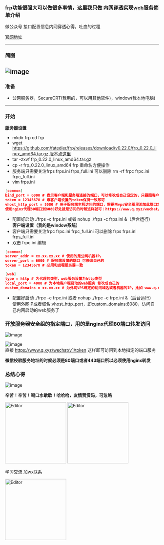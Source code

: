 ### frp功能很强大可以做很多事情，这里我只做 内网穿透实现web服务简单介绍  
做公众号 接口配置信息内网穿透心得，吐血的过程  

[官网地址](https://github.com/fatedier/frp)

----
### 简图
![image](https://user-images.githubusercontent.com/21699695/120302054-13879100-c300-11eb-81d8-3d06097b3990.png)
----
### 准备
* 公网服务器，SecureCRT(我用的，可以用其他软件)，window(我本地电脑)  
----
### 开始
**服务器设置**
* mkdir frp  cd frp
* wget https://github.com/fatedier/frp/releases/download/v0.22.0/frp_0.22.0_linux_amd64.tar.gz [版本点这里](https://github.com/fatedier/frp/releases)  
* tar -zxvf frp_0.22.0_linux_amd64.tar.gz  
* cp -r frp_0.22.0_linux_amd64 frp 重命名方便操作  
* 服务端只需要关注frps frps.ini frps_full.ini 可以删除 rm -rf frpc frpc.ini frpc_full.ini
* vim frps.ini
```json
[common]
bind_port = 6000 # 表示客户端和服务端连接的端口，可以修改成自己设定的，只要跟客户端的bind_port保持一致就可以
token = 12345678 # 跟客户端设置的token保持一致即可
vhost_http_port = 8080 # 用于服务端主机访问的端口，需要再vps安全组里添加此端口才行。或者这里使用80端口nginx内部转发到8080也可
使用nginx代理80端口到8080好处就是访问的时候这样就可：https://www.q.xyz/wechat/v1/token，不然https://www.q.xyz:8080/wechat/v1/token
```
* 配置好启动 ./frps -c frps.ini 或者 nohup ./frps -c frps.ini &（后台运行）  
**客户端设置（我的是window系统）**
* 客户端只需要关注frpc frpc.ini frpc_full.ini 可以删除 frps frps.ini frps_full.ini  
* 双击 frpc.ini 编辑
```json
[common]
server_addr = xx.xx.xx.xx # 使用的是公网机器IP。
server_port = 6000 # 服务端设置的端口 可修改自己的
token = 12345678 # 必须和远程服务器一致

[web]
type = http # 为代理的类型，web服务设置为http类型
local_port = 4000 # 为本地客户端启动的web服务 修改成自己的
custom_domains = xx.xx.xx # 为外网VPS绑定的访问域名或者机器的IP，比如 www.q.xyz
```
* 配置好启动 ./frpc -c frpc.ini 或者 nohup ./frpc -c frpc.ini &（后台运行）  
使用外网IP或者域名:vhost_http_port，即custom_domains:8080，访问自己内网启动的web服务了

### 开放服务器安全组的指定端口，用的是nginx代理80端口转发访问
![image](https://user-images.githubusercontent.com/21699695/121775208-c8e7fd80-cbb8-11eb-9441-161f841645c6.png)

![image](https://user-images.githubusercontent.com/21699695/120308882-2a7db180-c307-11eb-9dc3-0104a99b829e.png)  
直接 https://www.q.xyz/wechat/v1/token 这样即可访问到本地指定的端口服务  

**微信校验服务地址的时候必须是80端口或者443端口所以必须使用nginx转发**  
### 总结心得
![image](https://user-images.githubusercontent.com/21699695/121776408-4d3d7f00-cbbf-11eb-9d94-f5c6242c6bd0.png)  

**辛苦！辛苦！喝口水歇歇！哈哈哈，友情赞赏码，可忽略**
<div align="left">
  <img src="https://user-images.githubusercontent.com/21699695/121778277-d6a57f00-cbc8-11eb-9b28-13462b3fde2f.png" alt="Editor" width="200">
  <img src="https://user-images.githubusercontent.com/21699695/121853145-1bddc400-cd23-11eb-9e91-555c174160bd.jpg" alt="Editor" width="200">
</div>

学习交流 加wx联系  
<div align="left">
  <img src="https://user-images.githubusercontent.com/21699695/121776523-ee2c3a00-cbbf-11eb-8464-db2ff4d97f44.png" alt="Editor" width="200">
</div>


